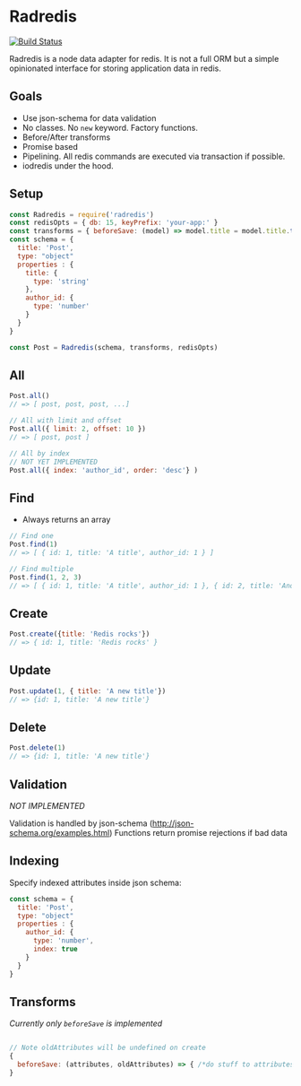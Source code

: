# Radredis

[![Build Status](https://travis-ci.org/bustlelabs/radredis.svg)](https://travis-ci.org/bustlelabs/radredis)

Radredis is a node data adapter for redis.
It is not a full ORM but a simple opinionated interface for storing application data in redis.  

## Goals

- Use json-schema for data validation
- No classes. No `new` keyword. Factory functions.
- Before/After transforms
- Promise based
- Pipelining. All redis commands are executed via transaction if possible.
- iodredis under the hood.

## Setup

``` js
const Radredis = require('radredis')
const redisOpts = { db: 15, keyPrefix: 'your-app:' }
const transforms = { beforeSave: (model) => model.title = model.title.toLowerCase() }
const schema = {  
  title: 'Post',
  type: "object"
  properties : {
    title: {
      type: 'string'
    },
    author_id: {
      type: 'number'
    }
  }
}

const Post = Radredis(schema, transforms, redisOpts)
```

## All

``` js
Post.all()
// => [ post, post, post, ...]

// All with limit and offset
Post.all({ limit: 2, offset: 10 })
// => [ post, post ]

// All by index
// NOT YET IMPLEMENTED
Post.all({ index: 'author_id', order: 'desc'} )
```

## Find
- Always returns an array

``` js
// Find one
Post.find(1)
// => [ { id: 1, title: 'A title', author_id: 1 } ]

// Find multiple
Post.find(1, 2, 3)
// => [ { id: 1, title: 'A title', author_id: 1 }, { id: 2, title: 'Another title', author_id: 2 } ]
```

## Create

``` js
Post.create({title: 'Redis rocks'})
// => { id: 1, title: 'Redis rocks' }

```

## Update

``` js
Post.update(1, { title: 'A new title'})
// => {id: 1, title: 'A new title'}
```

## Delete

``` js
Post.delete(1)
// => {id: 1, title: 'A new title'}
```

## Validation

*NOT IMPLEMENTED*

Validation is handled by json-schema (http://json-schema.org/examples.html)
Functions return promise rejections if bad data

## Indexing

Specify indexed attributes inside json schema:
``` js
const schema = {  
  title: 'Post',
  type: "object"
  properties : {
    author_id: {
      type: 'number',
      index: true
    }
  }
}
```


## Transforms

*Currently only `beforeSave` is implemented*

``` js

// Note oldAttributes will be undefined on create
{
  beforeSave: (attributes, oldAttributes) => { /*do stuff to attributes*/}
}
```
